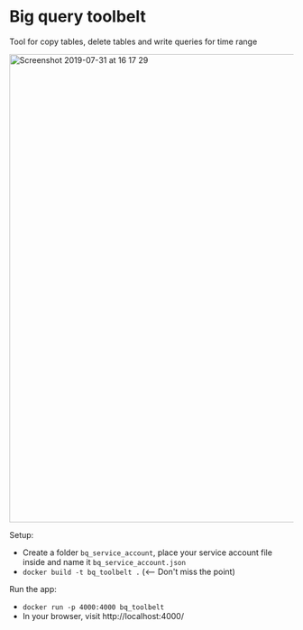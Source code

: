 # Big query toolbelt

Tool for copy tables, delete tables and write queries for time range


<img width="831" alt="Screenshot 2019-07-31 at 16 17 29" src="https://user-images.githubusercontent.com/35922697/62219741-2604ac80-b3af-11e9-89a8-bca20eb37d40.png">

Setup:
- Create a folder ```bq_service_account```, place your service account file inside and name it ```bq_service_account.json```
- ```docker build -t bq_toolbelt .```     (<-- Don't miss the point)

Run the app:
- ```docker run -p 4000:4000 bq_toolbelt```
- In your browser, visit http://localhost:4000/
